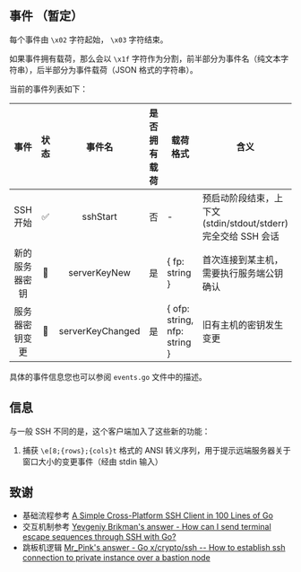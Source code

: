 
## 事件 （暂定）

每个事件由 `\x02` 字符起始， `\x03` 字符结束。

如果事件拥有载荷，那么会以 `\x1f` 字符作为分割，前半部分为事件名（纯文本字符串），后半部分为事件载荷（JSON 格式的字符串）。

当前的事件列表如下：

|      事件      | 状态  |      事件名      | 是否拥有载荷 | 载荷格式                     | 含义                                                         |
| :------------: | :---: | :--------------: | :----------: | ---------------------------- | ------------------------------------------------------------ |
|    SSH 开始    |   ✅️   |     sshStart     |      否      | -                            | 预启动阶段结束，上下文(stdin/stdout/stderr)完全交给 SSH 会话 |
| 新的服务器密钥 |   🚧   |   serverKeyNew   |      是      | { fp: string }               | 首次连接到某主机，需要执行服务端公钥确认                     |
| 服务器密钥变更 |   🚧   | serverKeyChanged |      是      | { ofp: string, nfp: string } | 旧有主机的密钥发生变更                                       |

具体的事件信息您也可以参阅 `events.go` 文件中的描述。

## 信息

与一般 SSH 不同的是，这个客户端加入了这些新的功能：

1. 捕获 `\e[8;{rows};{cols}t` 格式的 ANSI 转义序列，用于提示远端服务器关于窗口大小的变更事件（经由 stdin 输入）

## 致谢

- 基础流程参考 [A Simple Cross-Platform SSH Client in 100 Lines of Go](https://medium.com/better-programming/a-simple-cross-platform-ssh-client-in-100-lines-of-go-280644d8beea)
- 交互机制参考 [Yevgeniy Brikman's answer - How can I send terminal escape sequences through SSH with Go?](https://stackoverflow.com/questions/28921409/how-can-i-send-terminal-escape-sequences-through-ssh-with-go/37088088#37088088)
- 跳板机逻辑 [Mr_Pink's answer - Go x/crypto/ssh -- How to establish ssh connection to private instance over a bastion node](https://stackoverflow.com/questions/35906991/go-x-crypto-ssh-how-to-establish-ssh-connection-to-private-instance-over-a-ba/35924799#35924799)
